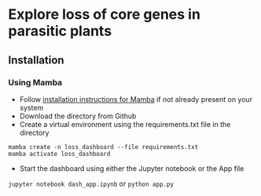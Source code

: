 # Explore loss of core genes in parasitic plants

## Installation

### Using Mamba

* Follow [installation instructions for Mamba](https://github.com/conda-forge/miniforge?tab=readme-ov-file#install) if not already present on your system
* Download the directory from Github
* Create a virtual environment using the requirements.txt file in the directory

```
mamba create -n loss_dashboard --file requirements.txt
mamba activate loss_dashboard
```

* Start the dashboard using either the Jupyter notebook or the App file

```jupyter notebook dash_app.ipynb```
or
```python app.py```
